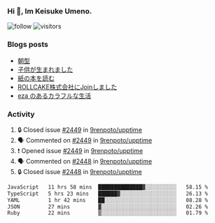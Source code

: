 ### Hi 👋, Im Keisuke Umeno.

<!--
**9renpoto/9renpoto** is a ✨ _special_ ✨ repository because its `README.md` (this file) appears on your GitHub profile.

Here are some ideas to get you started:

- 🔭 I’m currently working on ...
- 🌱 I’m currently learning ...
- 👯 I’m looking to collaborate on ...
- 🤔 I’m looking for help with ...
- 💬 Ask me about ...
- 📫 How to reach me: ...
- 😄 Pronouns: ...
- ⚡ Fun fact: ...
-->

![follow](https://img.shields.io/github/followers/9renpoto?label=Follow&style=social)
![visitors](https://komarev.com/ghpvc/?username=9renpoto&label=Profile%20views&color=0e75b6&style=flat)

### Blogs posts

<!-- BLOG-POST-LIST:START -->
- [朝型](https://9renpoto.win/entry/2024/05/29/im-an-early)
- [子供が生まれました](https://9renpoto.win/entry/2024/04/18/hello-world)
- [紙の本を読む](https://9renpoto.win/entry/2024/02/25/reading-papar-book)
- [ROLLCAKE株式会社にJoinしました](https://9renpoto.win/entry/2024/02/11/join)
- [eza のあるカラフルな生活](https://9renpoto.win/entry/2024/02/01/eza)
<!-- BLOG-POST-LIST:END -->

### Activity

<!--START_SECTION:activity-->
1. 🔒 Closed issue [#2449](https://github.com/9renpoto/upptime/issues/2449) in [9renpoto/upptime](https://github.com/9renpoto/upptime)
2. 🗣 Commented on [#2449](https://github.com/9renpoto/upptime/issues/2449#issuecomment-2195379581) in [9renpoto/upptime](https://github.com/9renpoto/upptime)
3. ❗ Opened issue [#2449](https://github.com/9renpoto/upptime/issues/2449) in [9renpoto/upptime](https://github.com/9renpoto/upptime)
4. 🗣 Commented on [#2448](https://github.com/9renpoto/upptime/issues/2448#issuecomment-2195268151) in [9renpoto/upptime](https://github.com/9renpoto/upptime)
5. 🔒 Closed issue [#2448](https://github.com/9renpoto/upptime/issues/2448) in [9renpoto/upptime](https://github.com/9renpoto/upptime)
<!--END_SECTION:activity-->

<!--START_SECTION:waka-->

```txt
JavaScript   11 hrs 58 mins  ██████████████▓░░░░░░░░░░   58.15 %
TypeScript   5 hrs 23 mins   ██████▓░░░░░░░░░░░░░░░░░░   26.13 %
YAML         1 hr 42 mins    ██░░░░░░░░░░░░░░░░░░░░░░░   08.28 %
JSON         27 mins         ▓░░░░░░░░░░░░░░░░░░░░░░░░   02.26 %
Ruby         22 mins         ▒░░░░░░░░░░░░░░░░░░░░░░░░   01.79 %
```

<!--END_SECTION:waka-->
